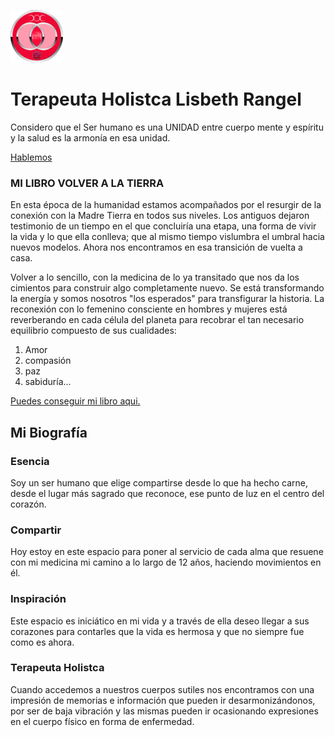 ﻿

![](images/logoweb-1-84x84.png)

**Terapeuta Holistca
Lisbeth Rangel**
====================
Considero que el Ser humano es una UNIDAD entre cuerpo mente y espíritu y la salud es la armonía en esa unidad.[](https://wa.me/+5491170444296?text=Hola%20Lisbeth,%20quisiera%20mas%20informacion%20repecto%20a%20los%20temas%20de%20tu%20sitio%20web)

[Hablemos](https://wa.me/+5491170444296?text=Hola%20Lisbeth,%20quisiera%20mas%20informacion%20repecto%20a%20los%20temas%20de%20tu%20sitio%20web)
### **MI LIBRO VOLVER A LA TIERRA**
En esta época de la humanidad estamos acompañados por el resurgir de la conexión con la Madre Tierra en todos sus niveles. Los antiguos dejaron testimonio de un tiempo en el que concluiría una etapa, una forma de vivir la vida y lo que ella conlleva; que al mismo tiempo vislumbra el umbral hacia nuevos modelos. Ahora nos encontramos en esa transición de vuelta a casa. 

Volver a lo sencillo, con la medicina de lo ya transitado que nos da los cimientos para construir algo completamente nuevo. Se está transformando la energía y somos nosotros "los esperados" para transfigurar la historia. La reconexión con lo femenino consciente en hombres y mujeres está reverberando en cada célula del planeta para recobrar el tan necesario equilibrio compuesto de sus cualidades:

1. Amor
1. compasión
1. paz
1. sabiduría...

[Puedes conseguir mi libro aqui.](https://play.google.com/store/books/details?id=Z03kEAAAQBAJ&gl=ar)

## **Mi Biografía**

### **Esencia**
Soy un ser humano que elige compartirse desde lo que ha hecho carne, desde el lugar más sagrado que reconoce, ese punto de luz en el centro del corazón. 

### **Compartir**
Hoy estoy en este espacio para poner al servicio de cada alma que resuene con mi medicina mi camino a lo largo de 12 años, haciendo movimientos en él.
### **Inspiración**
Este espacio es iniciático en mi vida y a través de ella deseo llegar a sus corazones para contarles que la vida es hermosa y que no siempre fue como es ahora. 
### **Terapeuta Holistca**
Cuando accedemos a nuestros cuerpos sutiles nos encontramos con una impresión de memorias e información que pueden ir desarmonizándonos, por ser de baja vibración y las mismas pueden ir ocasionando expresiones en el cuerpo físico en forma de enfermedad.

